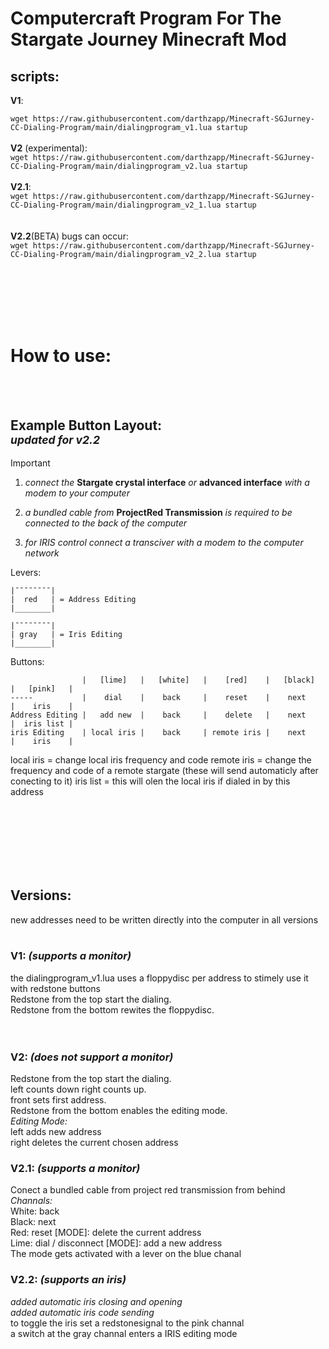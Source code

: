 # Computercraft Program For The Stargate Journey Minecraft Mod

## scripts:

**V1**:<br />

``` wget https://raw.githubusercontent.com/darthzapp/Minecraft-SGJurney-CC-Dialing-Program/main/dialingprogram_v1.lua startup ```
<br />
<br />
**V2** (experimental): 
<br />
```wget https://raw.githubusercontent.com/darthzapp/Minecraft-SGJurney-CC-Dialing-Program/main/dialingprogram_v2.lua startup``` 
<br /> 
<br />
**V2.1**: 
<br />
 ```wget https://raw.githubusercontent.com/darthzapp/Minecraft-SGJurney-CC-Dialing-Program/main/dialingprogram_v2_1.lua startup``` 
<br /> 
<br />
<br />
**V2.2**(BETA) bugs can occur: 
<br />
```wget https://raw.githubusercontent.com/darthzapp/Minecraft-SGJurney-CC-Dialing-Program/main/dialingprogram_v2_2.lua startup``` 





<br /><br /><br /><br /><br />
# **How to use:** 
<br /><br />
## **Example Button Layout:** <br /> <sub>*updated for v2.2*</sub>
>[!IMPORTANT]
> 1. *connect the* **Stargate crystal interface** *or* **advanced interface** *with a modem to your computer* 
>
> 2. *a bundled cable from* **ProjectRed Transmission** *is required to be connected to the back of the computer*
>
> 3. *for IRIS control connect a transciver with a modem to the computer network*





Levers:

    |¯¯¯¯¯¯¯¯|
    |  red   | = Address Editing
    |________|

    |¯¯¯¯¯¯¯¯|
    | gray   | = Iris Editing
    |________|


Buttons:

                    |   [lime]   |   [white]   |    [red]    |   [black]   |   [pink]   |
    -----           |    dial    |    back     |    reset    |    next     |    iris    |
    Address Editing |   add new  |    back     |    delete   |    next     |  iris list |
    iris Editing    | local iris |    back     | remote iris |    next     |    iris    |

  local iris  = change local iris frequency and code
  remote iris = change the frequency and code of a remote stargate (these will send automaticly after conecting to it)
  iris list   = this will olen the local iris if dialed in by this address
  
<br /><br /><br /><br /><br /><br />
## **Versions:** 
new addresses need to be written directly into the computer in all versions
<br />
<br />
### **V1:** *(supports a monitor)* 
the dialingprogram_v1.lua uses a floppydisc per address to stimely use it with redstone buttons <br />
Redstone from the top start the dialing. <br />
Redstone from the bottom rewites the floppydisc. <br />
<br />
<br />
### **V2:** *(does not support a monitor)*
Redstone from the top start the dialing. <br />
left counts down right counts up. <br />
front sets first address. <br />
Redstone from the bottom enables the editing mode. <br />
*Editing Mode:* <br />
left adds new address <br />
right deletes the current chosen address <br />

### **V2.1:** *(supports a monitor)*
Conect a bundled cable from project red transmission from behind<br />
*Channals:* <br />
White: back <br />
Black: next <br />
Red: reset [MODE]: delete the current address <br />
Lime: dial / disconnect [MODE]: add a new address <br />
The mode gets activated with a lever on the blue chanal<br />

### **V2.2:** *(supports an iris)*
*added automatic iris closing and opening*<br />
*added automatic iris code sending*<br />
to toggle the iris set a redstonesignal to the pink channal<br />
a switch at the gray channal enters a IRIS editing mode


